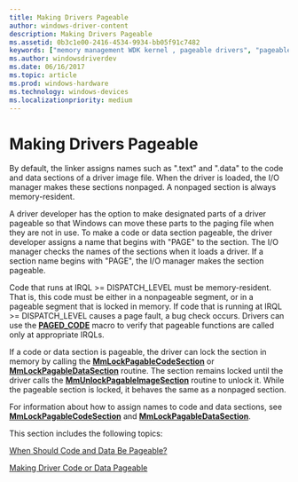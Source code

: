 ```yaml
---
title: Making Drivers Pageable
author: windows-driver-content
description: Making Drivers Pageable
ms.assetid: 0b3c1e00-2416-4534-9934-bb05f91c7482
keywords: ["memory management WDK kernel , pageable drivers", "pageable drivers WDK kernel", "pageable drivers WDK kernel , about pageable drivers", "paged out drivers WDK kernel"]
ms.author: windowsdriverdev
ms.date: 06/16/2017
ms.topic: article
ms.prod: windows-hardware
ms.technology: windows-devices
ms.localizationpriority: medium
---
```


# Making Drivers Pageable





By default, the linker assigns names such as ".text" and ".data" to the code and data sections of a driver image file. When the driver is loaded, the I/O manager makes these sections nonpaged. A nonpaged section is always memory-resident.

A driver developer has the option to make designated parts of a driver pageable so that Windows can move these parts to the paging file when they are not in use. To make a code or data section pageable, the driver developer assigns a name that begins with "PAGE" to the section. The I/O manager checks the names of the sections when it loads a driver. If a section name begins with "PAGE", the I/O manager makes the section pageable.

Code that runs at IRQL &gt;= DISPATCH\_LEVEL must be memory-resident. That is, this code must be either in a nonpageable segment, or in a pageable segment that is locked in memory. If code that is running at IRQL &gt;= DISPATCH\_LEVEL causes a page fault, a bug check occurs. Drivers can use the [**PAGED\_CODE**](https://msdn.microsoft.com/library/windows/hardware/ff558773) macro to verify that pageable functions are called only at appropriate IRQLs.

If a code or data section is pageable, the driver can lock the section in memory by calling the [**MmLockPagableCodeSection**](https://msdn.microsoft.com/library/windows/hardware/ff554601) or [**MmLockPagableDataSection**](https://msdn.microsoft.com/library/windows/hardware/ff554607) routine. The section remains locked until the driver calls the [**MmUnlockPagableImageSection**](https://msdn.microsoft.com/library/windows/hardware/ff556377) routine to unlock it. While the pageable section is locked, it behaves the same as a nonpaged section.

For information about how to assign names to code and data sections, see [**MmLockPagableCodeSection**](https://msdn.microsoft.com/library/windows/hardware/ff554601) and [**MmLockPagableDataSection**](https://msdn.microsoft.com/library/windows/hardware/ff554607).

This section includes the following topics:

[When Should Code and Data Be Pageable?](when-should-code-and-data-be-pageable-.md)

[Making Driver Code or Data Pageable](making-driver-code-or-data-pageable.md)

 

 




